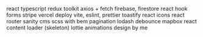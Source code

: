 react
typescript
redux toolkit
axios + fetch
firebase, firestore
react hook forms
stripe
vercel deploy
vite, eslint, prettier
toastify
react icons
react router
sanity cms
scss with bem
pagination
lodash debounce
mapbox
react content loader (skeleton)
lottie animations
design by me
